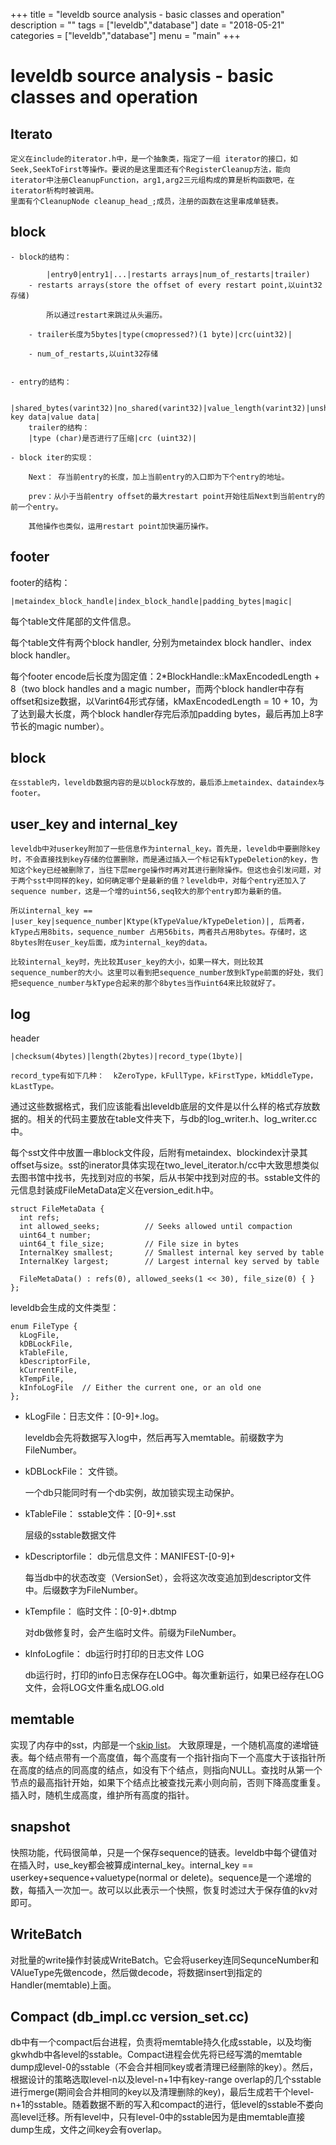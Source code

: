 +++
title = "leveldb source analysis - basic classes and operation"
description = ""
tags = ["leveldb","database"]
date = "2018-05-21"
categories = ["leveldb","database"]
menu = "main"
+++
# leveldb source analysis - basic classes and operation

## Iterato
    定义在include的iterator.h中，是一个抽象类，指定了一组 iterator的接口，如Seek,SeekToFirst等操作。要说的是这里面还有个RegisterCleanup方法，能向iterator中注册CleanupFunction，arg1,arg2三元组构成的算是析构函数吧，在iterator析构时被调用。
    里面有个CleanupNode cleanup_head_;成员，注册的函数在这里串成单链表。
    
## block

    - block的结构：

            |entry0|entry1|...|restarts arrays|num_of_restarts|trailer)
        - restarts arrays(store the offset of every restart point,以uint32存储)

            所以通过restart来跳过从头遍历。

        - trailer长度为5bytes|type(cmopressed?)(1 byte)|crc(uint32)|

        - num_of_restarts,以uint32存储

        
    - entry的结构：

            |shared_bytes(varint32)|no_shared(varint32)|value_length(varint32)|unshared key data|value data|
        trailer的结构：
        |type (char)是否进行了压缩|crc (uint32)|

    - block iter的实现：
            
        Next： 存当前entry的长度，加上当前entry的入口即为下个entry的地址。

        prev：从小于当前entry offset的最大restart point开始往后Next到当前entry的前一个entry。

        其他操作也类似，运用restart point加快遍历操作。
        

## footer

footer的结构：
            
    |metaindex_block_handle|index_block_handle|padding_bytes|magic|
        
每个table文件尾部的文件信息。

每个table文件有两个block handler, 分别为metaindex block handler、index block handler。

每个footer encode后长度为固定值：2*BlockHandle::kMaxEncodedLength + 8（two block handles and a magic number，而两个block handler中存有offset和size数据，以Varint64形式存储，kMaxEncodedLength = 10 + 10，为了达到最大长度，两个block handler存完后添加padding bytes，最后再加上8字节长的magic number）。

## block
  
    在sstable内，leveldb数据内容的是以block存放的，最后添上metaindex、dataindex与footer。

## user_key and internal_key

    leveldb中对userkey附加了一些信息作为internal_key。首先是，leveldb中要删除key时，不会直接找到key存储的位置删除，而是通过插入一个标记有kTypeDeletion的key，告知这个key已经被删除了，当往下层merge操作时再对其进行删除操作。但这也会引发问题，对于两个sst中同样的key，如何确定哪个是最新的值？leveldb中，对每个entry还加入了sequence number，这是一个增的uint56,seq较大的那个entry即为最新的值。

    所以internal_key == |user_key|sequence_number|Ktype(kTypeValue/kTypeDeletion)|, 后两者，kType占用8bits，sequence_number 占用56bits，两者共占用8bytes。存储时，这8bytes附在user_key后面，成为internal_key的data。

    比较internal_key时，先比较其user_key的大小，如果一样大，则比较其sequence_number的大小。这里可以看到把sequence_number放到kType前面的好处，我们把sequence_number与kType合起来的那个8bytes当作uint64来比较就好了。

## log 

header

    |checksum(4bytes)|length(2bytes)|record_type(1byte)|
    
    record_type有如下几种：  kZeroType，kFullType，kFirstType，kMiddleType，kLastType。


通过这些数据格式，我们应该能看出leveldb底层的文件是以什么样的格式存放数据的。相关的代码主要放在table文件夹下，与db的log_writer.h、log_writer.cc中。

每个sst文件中放置一串block文件段，后附有metaindex、blockindex计录其offset与size。sst的inerator具体实现在two_level_iterator.h/cc中大致思想类似去图书馆中找书，先找到对应的书架，后从书架中找到对应的书。sstable文件的元信息封装成FileMetaData定义在version_edit.h中。
```
struct FileMetaData {
  int refs;
  int allowed_seeks;          // Seeks allowed until compaction
  uint64_t number;
  uint64_t file_size;         // File size in bytes
  InternalKey smallest;       // Smallest internal key served by table
  InternalKey largest;        // Largest internal key served by table

  FileMetaData() : refs(0), allowed_seeks(1 << 30), file_size(0) { }
};
```

leveldb会生成的文件类型：
```
enum FileType {
  kLogFile,
  kDBLockFile,
  kTableFile,
  kDescriptorFile,
  kCurrentFile,
  kTempFile,
  kInfoLogFile  // Either the current one, or an old one
};
```

- kLogFile：日志文件：[0-9]+.log。

    leveldb会先将数据写入log中，然后再写入memtable。前缀数字为FileNumber。
- kDBLockFile： 文件锁。

    一个db只能同时有一个db实例，故加锁实现主动保护。
- kTableFile： sstable文件：[0-9]+.sst

    层级的sstable数据文件
- kDescriptorfile： db元信息文件：MANIFEST-[0-9]+ 

    每当db中的状态改变（VersionSet），会将这次改变追加到descriptor文件中。后缀数字为FileNumber。
- kTempfile： 临时文件：[0-9]+.dbtmp 

    对db做修复时，会产生临时文件。前缀为FileNumber。
- kInfoLogfile： db运行时打印的日志文件 LOG

    db运行时，打印的info日志保存在LOG中。每次重新运行，如果已经存在LOG文件，会将LOG文件重名成LOG.old


## memtable 

实现了内存中的sst，内部是一个[skip list](https://en.wikipedia.org/wiki/Skip_list)。
大致原理是，一个随机高度的递增链表。每个结点带有一个高度值，每个高度有一个指针指向下一个高度大于该指针所在高度的结点的同高度的结点，如没有下个结点，则指向NULL。查找时从第一个节点的最高指针开始，如果下个结点比被查找元素小则向前，否则下降高度重复。插入时，随机生成高度，维护所有高度的指针。


## snapshot 
快照功能，代码很简单，只是一个保存sequence的链表。leveldb中每个键值对在插入时，use_key都会被算成internal_key。internal_key == userkey+sequence+valuetype(normal or delete)。sequence是一个递增的数，每插入一次加一。故可以以此表示一个快照，恢复时滤过大于保存值的kv对即可。

## WriteBatch
对批量的write操作封装成WriteBatch。它会将userkey连同SequnceNumber和VAlueType先做encode，然后做decode，将数据insert到指定的Handler(memtable)上面。

## Compact (db_impl.cc version_set.cc)
db中有一个compact后台进程，负责将memtable持久化成sstable，以及均衡gkwhdb中各level的sstable。Compact进程会优先将已经写満的memtable dump成level-0的sstable（不会合并相同key或者清理已经删除的key）。然后，根据设计的策略选取level-n以及level-n+1中有key-range overlap的几个sstable进行merge(期间会合并相同的key以及清理删除的key)，最后生成若干个level-n+1的sstable。随着数据不断的写入和compact的进行，低level的sstable不娄向高level迁移。所有level中，只有level-0中的sstable因为是由memtable直接dump生成，文件之间key会有overlap。